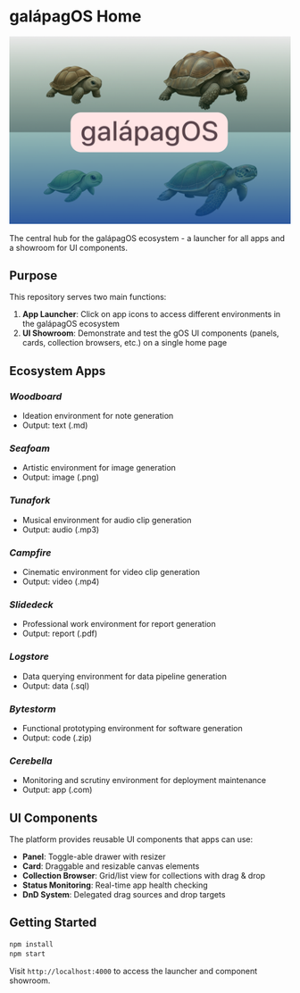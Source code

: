 # galápagOS Home

![gOS](public/assets/gOS.png)

The central hub for the galápagOS ecosystem - a launcher for all apps and a showroom for UI components.

## Purpose

This repository serves two main functions:

1. **App Launcher**: Click on app icons to access different environments in the galápagOS ecosystem
2. **UI Showroom**: Demonstrate and test the gOS UI components (panels, cards, collection browsers, etc.) on a single home page

## Ecosystem Apps

### ***Woodboard***
- Ideation environment for note generation
- Output: text (.md)

### ***Seafoam***
- Artistic environment for image generation
- Output: image (.png)

### ***Tunafork***
- Musical environment for audio clip generation
- Output: audio (.mp3)

### ***Campfire***
- Cinematic environment for video clip generation
- Output: video (.mp4)

### ***Slidedeck***
- Professional work environment for report generation
- Output: report (.pdf)

### ***Logstore***
- Data querying environment for data pipeline generation
- Output: data (.sql)

### ***Bytestorm***
- Functional prototyping environment for software generation
- Output: code (.zip)

### ***Cerebella***
- Monitoring and scrutiny environment for deployment maintenance
- Output: app (.com)

## UI Components

The platform provides reusable UI components that apps can use:

- **Panel**: Toggle-able drawer with resizer
- **Card**: Draggable and resizable canvas elements
- **Collection Browser**: Grid/list view for collections with drag & drop
- **Status Monitoring**: Real-time app health checking
- **DnD System**: Delegated drag sources and drop targets

## Getting Started

```bash
npm install
npm start
```

Visit `http://localhost:4000` to access the launcher and component showroom.
